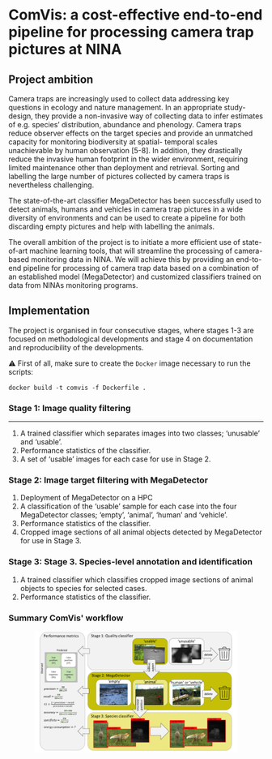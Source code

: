 # ComVis: a cost-effective end-to-end pipeline for processing camera trap pictures at NINA

## Project ambition

Camera traps are increasingly used to collect data addressing key questions in ecology and nature
management. In an appropriate study-design, they provide a non-invasive way of collecting data to infer
estimates of e.g. species’ distribution, abundance and phenology. Camera traps reduce observer
effects on the target species and provide an unmatched capacity for monitoring biodiversity at spatial-
temporal scales unachievable by human observation [5-8]. In addition, they drastically reduce the invasive
human footprint in the wider environment, requiring limited maintenance other than deployment and
retrieval. Sorting and labelling the large number of pictures collected by camera traps is nevertheless
challenging.

The state-of-the-art classifier MegaDetector has been successfully used to detect animals, humans and vehicles in camera trap pictures in a wide diversity of environments and can be used to create a pipeline for both discarding empty pictures and help with labelling the animals.

The overall ambition of the project is to initiate a more efficient use of state-of-art machine learning tools,
that will streamline the processing of camera-based monitoring data in NINA. We will achieve this by
providing an end-to-end pipeline for processing of camera trap data based on a combination of an established
model (MegaDetector) and customized classifiers trained on data from NINAs monitoring programs.


## Implementation

The project is organised in four consecutive stages, where stages 1-3 are focused on methodological developments and stage 4 on documentation and reproducibility of the developments.

:warning: First of all, make sure to create the `Docker` image necessary to run the scripts:

```
docker build -t comvis -f Dockerfile .
```

### Stage 1: Image quality filtering
---

1. A trained classifier which separates images into two classes;
‘unusable’ and ‘usable’.
2. Performance statistics of the classifier.
3. A set of ‘usable’ images for each case for use in Stage 2.

### Stage 2: Image target filtering with MegaDetector

1. Deployment of MegaDetector on a HPC
2. A classification of the ‘usable’ sample for each case into the
four MegaDetector classes; ‘empty’, ‘animal’, ‘human’ and
‘vehicle’.
3. Performance statistics of the classifier.
4. Cropped image sections of all animal objects detected by
MegaDetector for use in Stage 3.

### Stage 3: Stage 3. Species-level annotation and identification

1. A trained classifier which classifies cropped image sections of
animal objects to species for selected cases.
2. Performance statistics of the classifier.

### Summary ComVis' workflow

<p align="center"><img src="Docs/comvis-workflow.png" alt="figure" width="400"/></p>
